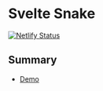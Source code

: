 # Svelte Snake
[![Netlify Status](https://api.netlify.com/api/v1/badges/cee04c10-f464-426e-888c-c69d516775e5/deploy-status)](https://app.netlify.com/sites/splendid-mooncake-270d11/deploys)

## Summary
- [Demo](https://splendid-mooncake-270d11.netlify.app/)
